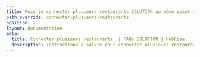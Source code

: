 ```yaml
---
title: Puis-je connecter plusieurs restaurants SOLUTION au même point de vente HubRise ?
path_override: connecter-plusieurs-restaurants
position: 2
layout: documentation
meta:
  title: Connecter plusieurs restaurants  | FAQs SOLUTION | HubRise
  description: Instructions à suivre pour connecter plusieurs restaurants SOLUTION sur le même point de vente HubRise. Recevoir toutes les commandes sur la même caisse.
---
```


